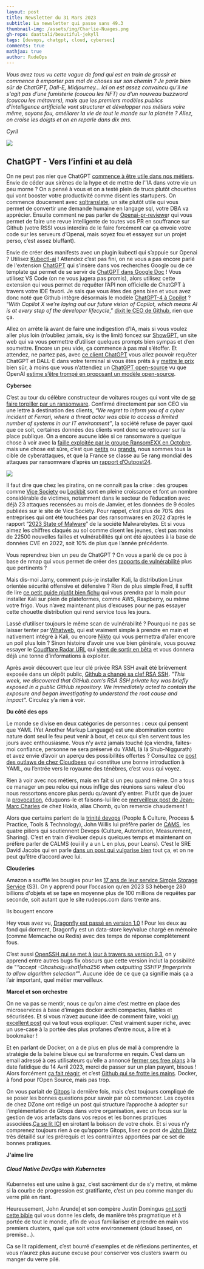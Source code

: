 ```yaml
---
layout: post
title: Newsletter du 31 Mars 2023
subtitle: La newsletter qui passe sans 49.3
thumbnail-img: /assets/img/Charlie-Nuages.png
gh-repo: daattali/beautiful-jekyll
tags: [devops, chatgpt, cloud, cybersec]
comments: true
mathjax: true
author: RudeOps
---
```



_Vous avez tous vu cette vague de fond qui est en train de grossir et commence à emporter pas mal de choses sur son chemin ? Je parle bien sûr de ChatGPT, Dall-E, Midjourney… Ici on est assez convaincu qu’il ne s'agit pas d’une fumisterie (coucou les NFT) ou d’un nouveau buzzword (coucou les métavers), mais que les premiers modèles publics d'intelligence artificielle vont structurer et développer nos métiers voire même, soyons fou, améliorer la vie de tout le monde sur la planète ? Allez, on croise les doigts et on en reparle dans dix ans._

_Cyril_

  

![](https://storage.mlcdn.com/account_image/325165/L3ZVKsGu9oqkeqnxi85jDEilAYoJ99SYjIkX1HnM.png)

## ChatGPT - Vers l’infini et au delà

On ne peut pas nier que ChatGPT  [commence à être utile dans nos métiers](https://blog.devgenius.io/using-chatgpt-for-devops-7daa7c1783e9). Envie de céder aux sirènes de la hype et de mettre de l’’IA dans votre vie un peu morne ? On a pensé à vous et on a testé plein de trucs plutôt chouettes qui vont booster votre productivité comme disent les startupers. On commence doucement avec  [sqltranslate](https://www.sqltranslate.app/), un site plutôt utile qui vous permet de convertir une demande humaine en langage sql, votre DBA va apprécier. Ensuite comment ne pas parler de  [Openai-pr-reviewe](https://github.com/fluxninja/openai-pr-reviewer)r qui vous permet de faire une revue intelligente de toutes vos PR en souffrance sur Github (votre RSSI vous interdira de le faire forcément car ça envoie votre code sur les serveurs d’Openai, mais soyez fou et essayez sur un projet perso, c’est assez bluffant).

Envie de créer des manifests avec un plugin kubectl qui s’appuie sur Openai ? Utilisez  [Kubectl-ai](https://github.com/sozercan/kubectl-ai)  ! Attendez c’est pas fini, on ne vous a pas encore parlé de l'extension [ChatGPT](https://chrome.google.com/webstore/detail/chatgpt-for-google/jgjaeacdkonaoafenlfkkkmbaopkbilf)  qui s’insère dans vos recherches Google ou de ce template qui permet de se servir de  [ChatGPT dans Google Doc](https://github.com/cesarhuret/docGPT)  ! Vous utilisez VS Code (on ne vous jugera pas promis), alors utilisez cette extension qui vous permet de requêter l’API non officielle de ChatGPT à travers votre IDE favori. Je sais que vous êtes des gens bien et vous avez donc noté que Github intègre désormais le modèle  [ChatGPT-4 à Copilot](https://github.com/features/preview/copilot-x)  ? “_With Copilot X we’re laying out our future vision of Copilot, which means AI is at every step of the developer lifecycle_,”  [dixit le CEO de Github](https://www.theverge.com/2023/3/22/23651456/github-copilot-x-gpt-4-code-chat-voice-support), rien que ça.

Allez on arrête là avant de faire une indigestion d’IA, mais si vous voulez aller plus loin (n’oubliez jamais, sky is the limit) foncez sur  [ShowGPT](https://showgpt.co/), un site web qui va vous permettre d’utiliser quelques prompts bien sympas et d’en soumettre. Encore un peu vide, ça commence à pas mal s’étoffer. Et attendez, ne partez pas, avec  [ce client ChatGPT](https://github.com/0xacx/chatGPT-shell-cli)  vous allez pouvoir requêter ChatGPT et DALL-E dans votre terminal si vous êtes prêts à y  [mettre le prix](https://medium.com/sopmac-labs/gpt-4-api-pricing-analysis-a507a4bf9829)  bien sûr, à moins que vous n’attendiez un  [ChatGPT open-source](https://news.itsfoss.com/open-source-chatgpt/)  vu que OpenAI  [estime s’être trompé en proposant un modèle open-source](https://www.lunasec.io/docs/blog/openai-not-so-open/).

**Cybersec**

C’est au tour du célèbre constructeur de voitures rouges qui vont vite de  [se faire torpiller par un ransomware](https://www.securitymagazine.com/articles/99097-ransomware-attack-exposed-ferrari-customer-data). Confirmé directement par son CEO via une lettre à destination des clients,  _“We regret to inform you of a cyber incident at Ferrari, where a threat actor was able to access a limited number of systems in our IT environment”_, la société refuse de payer quoi que ce soit, certaines données des clients vont donc se retrouver sur la place publique. On a encore aucune idée si ce ransomware a quelque chose à voir avec la  [faille exploitée par le groupe RansomEXX en Octobre](https://www.usine-digitale.fr/article/ferrari-victime-d-une-cyberattaque-des-documents-internes-publies-en-ligne.N2050677), mais une chose est sûre, c’est que  [petits](https://www.lemagit.fr/actualites/252528725/Cyberattaques-lenseignement-superieur-en-etat-dalerte-malgre-les-vacances) ou  [grands](https://heimdalsecurity.com/blog/vice-society-ransomware-gang-strikes-again/), nous sommes tous la cible de cyberattaques, et que la France se classe au 5e rang mondial des attaques par ransomware d’après un [rapport d’Outpost24](https://outpost24.com/fr).

![](https://storage.mlcdn.com/account_image/325165/GC2qBYkTZbJ65XnLYvHCkEA09Qx3ItV6EPlLYGd6.png)

Il faut dire que chez les piratins, on ne connaît pas la crise : des groupes comme  [Vice Society](https://www.malwarebytes.com/blog/business/2023/01/5-facts-about-vice-society-the-ransomware-group-wreaking-havoc-on-k-12-schools)  ou  [Lockbit](https://www.usine-digitale.fr/article/le-specialiste-des-transactions-financieres-ion-group-victime-d-une-cyberattaque-de-lockbit.N2101526) sont en pleine croissance et font un nombre considérable de victimes, notamment dans le secteur de l’éducation avec déjà 23 attaques recensées au mois de Janvier, et les données de 9 écoles publiées sur le site de Vice Society. Pour rappel, c’est plus de 70% des entreprises qui ont été touchées par des ransomwares en 2022 d’après le rapport “[2023 State of Malware](https://go.malwarebytes.com/rs/805-USG-300/images/MWB_State_of_Malware_Report_2023.pdf)” de la société Malwarebytes. Et si vous aimez les chiffres claqués au sol comme disent les jeunes, c’est pas moins de 22500 nouvelles failles et vulnérabilités qui ont été ajoutées à la base de données CVE en 2022, soit 10% de plus que l’année précédente.

Vous reprendrez bien un peu de ChatGPT ? On vous a parlé de ce poc à base de nmap qui vous permet de créer des  [rapports de vulnérabilité](https://www.kitploit.com/2023/03/gptvuln-analyzer-uses-chatgpt-api-and.html)  plus que pertinents ?

Mais dis-moi Jamy, comment puis-je installer Kali, la distribution Linux orientée sécurité offensive et défensive ? Rien de plus simple Fred, il suffit de lire  [ce petit guide plutôt bien fichu](https://www.hackingarticles.in/multiple-ways-to-install-kali/)  qui vous prendra par la main pour installer Kali sur plein de plateformes, comme AWS, Raspberry, ou même votre frigo. Vous n’avez maintenant plus d’excuses pour ne pas essayer cette chouette distribution qui rend service tous les jours.

Lassé d’utiliser toujours le même scan de vulnérabilité ? Pourquoi ne pas se laisser tenter par  [Whatweb](https://kalilinuxtutorials.com/whatweb/), qui est vraiment simple à prendre en main et nativement intégré à Kali, ou encore  [Nikto](https://www.freecodecamp.org/news/an-introduction-to-web-server-scanning-with-nikto/) qui vous permettra d’aller encore un poil plus loin ? Sinon histoire d’avoir une vue bien générale, vous pouvez essayer le  [Coudflare Radar URL](https://radar.cloudflare.com/scan)  qui  [vient de sortir en bêta](https://blog.cloudflare.com/radar-url-scanner-early-access/)  et vous donnera déjà une tonne d’informations à exploiter.

Après avoir découvert que leur clé privée RSA SSH avait été brièvement exposée dans un dépôt public,  [Github a changé sa clef RSA SSH](https://github.blog/2023-03-23-we-updated-our-rsa-ssh-host-key/).  _"This week, we discovered that GitHub.com’s RSA SSH private key was briefly exposed in a public GitHub repository. We immediately acted to contain the exposure and began investigating to understand the root cause and impact"._  Circulez y’a rien à voir.  

**Du côté des ops**

Le monde se divise en deux catégories de personnes : ceux qui pensent que YAML (Yet Another Markup Language) est une abomination contre nature dont seul le feu peut venir à bout, et ceux qui s’en servent tous les jours avec enthousiasme. Vous n’y avez jamais touché (ça viendra, faites-moi confiance, personne ne sera préservé du YAML Iä Iä Shub-Niggurath) et avez envie d’avoir un aperçu des possibilités offertes ? Consultez ce  [post des outlaws de chez Cloudbees](https://www.cloudbees.com/blog/yaml-tutorial-everything-you-need-get-started)  qui constitue une bonne introduction à YAML, ou l’entrée vers le royaume des ténèbres, c’est vous qui voyez.

Rien à voir avec nos métiers, mais en fait si un peu quand même. On a tous ce manager un peu relou qui nous inflige des réunions sans valeur d’où nous ressortons encore plus perdu qu’avant d’y entrer. Plutôt que de jouer la  [provocation](https://www.zazzle.com/i_survived_another_meeting_that_should_have_been_a_t_shirt-235572301833323582), éduquons-le et faisons-lui lire ce  [merveilleux post de Jean-Marc Charles](https://medium.com/@chomb/comment-rendre-vos-meeting-int%C3%A9ressants-ou-vous-en-passer-b5838e82c1b8)  de chez Hokla, alias Chomb, qu’on remercie chaudement !  

Alors que certains parlent de la  [trinité devops](https://dzone.com/articles/what-is-devops-4)  (People & Culture, Process & Practice, Tools & Technology), John Willis lui préfère parler de  [CAMS](https://medium.com/@seanguthrie/devops-principles-the-cams-model-9687591ca37a), les quatre piliers qui soutiennent Devops (Culture, Automation, Measurement, Sharing). C’est en train d’évoluer depuis quelques temps et maintenant on préfère parler de CALMS (oui il y a un L en plus, pour Leans). C’est le SRE David Jacobs qui en parle  [dans un post qui vulgarise bien](https://medium.com/@davidjacobs522/the-calms-model-84784994ee25)  tout ça, et on ne peut qu’être d’accord avec lui.  

**Clouderies**

Amazon a soufflé les bougies pour les  [17 ans de leur service Simple Storage Service](https://aws.amazon.com/fr/blogs/aws/celebrate-amazon-s3s-17th-birthday-at-aws-pi-day-2023/)  (S3). On y apprend pour l’occasion qu’en 2023 S3 héberge 280 billions d'objets et se tape en moyenne plus de 100 millions de requêtes par seconde, soit autant que le site rudeops.com dans trente ans.

Ils bougent encore

Hey vous avez vu,  [Dragonfly est passé en version 1.0](https://github.com/dragonflydb/dragonfly/releases/tag/v1.0.0)  ! Pour les deux au fond qui dorment, Dragonfly est un data-store key/value chargé en mémoire (comme Memcache ou Redis) avec des temps de réponse complètement fous.

C’est aussi  [OpenSSH qui se met à jour à travers sa version 9.3](https://www.openssh.com/txt/release-9.3), on y apprend entre autres bugs fix obscurs que cette version inclut la possibilité de "_“accept -Ohashalg=sha1|sha256 when outputting SSHFP fingerprints to allow algorithm selection“_".
Aucune idée de ce que ça signifie mais ça a l’air important, quel métier merveilleux.

**Marcel et son orchestre**

On ne va pas se mentir, nous ce qu’on aime c’est mettre en place des microservices à base d’images docker archi compactes, fiables et sécurisées. Et si vous n’avez aucune idée de comment faire, voici  [un excellent post](https://medium.com/vantageai/how-to-make-your-python-docker-images-secure-fast-small-b3a6870373a0)  qui va tout vous expliquer. C’est vraiment super riche, avec un use-case à la portée des plus profanes d’entre nous, à lire et à bookmaker !

Et en parlant de Docker, on a de plus en plus de mal à comprendre la stratégie de la baleine bleue qui se transforme en requin. C’est dans un email adressé à ces utilisateurs qu’elle a annoncé  [fermer ses free plans](https://blog.alexellis.io/docker-is-deleting-open-source-images/)  à la date fatidique du 14 Avril 2023, merci de passer sur un plan payant, bisous ! Alors forcément  [ça fait réagir](https://blog.alexellis.io/docker-is-deleting-open-source-images/), et c’est  [Github qui se frotte les mains](https://docs.github.com/en/packages/working-with-a-github-packages-registry/working-with-the-container-registry). Docker, à fond pour l’Open Source, mais pas trop.

On vous parlait de  [Gitops](https://join.rudeops.com/emails/webview/325165/82716504434410942) la dernière fois, mais c’est toujours compliqué de se poser les bonnes questions pour savoir par où commencer. Les coyotes de chez DZone ont rédigé un post qui structure l’approche à adopter sur l’implémentation de Gitops dans votre organisation, avec un focus sur la gestion de vos artefacts dans vos repos et les bonnes pratiques associées.[Ça se lit ICI](https://dzone.com/articles/source-code-management-for-gitops-and-cicd)  en sirotant la boisson de votre choix. Et si vous n’y comprenez toujours rien à ce qu’apporte Gitops, lisez ce post de  [John Dietz](https://thenewstack.io/i-need-to-talk-to-you-about-kubernetes-gitops/)  très détaillé sur les prérequis et les contraintes apportées par ce set de bonnes pratiques.

**J'aime lire**

##### Cloud Native DevOps with Kubernetes

Kubernetes est une usine à gaz, c’est sacrément dur de s’y mettre, et même si la courbe de progression est gratifiante, c’est un peu comme manger du verre pilé en riant.

Heureusement, John Arunde[l](https://www.amazon.fr/John-Arundel/e/B00BZWK2JQ/ref=aufs_dp_fta_dsk)  et son compère Justin Domingus  [ont sorti cette bible](https://www.oreilly.com/library/view/cloud-native-devops/9781492040750/)  qui vous donne les clefs, de manière très pragmatique et à portée de tout le monde, afin de vous familiariser et prendre en main vos premiers clusters, quel que soit votre environnement (cloud based, on premise…).

Ca se lit rapidement, c’est bourré d'exemples et de réflexions pertinentes, et vous n’aurez plus aucune excuse pour conserver vos clusters swarm ou manger du verre pilé.